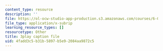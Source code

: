 ```yaml
---
content_type: resource
description: ''
file: https://ol-ocw-studio-app-production.s3.amazonaws.com/courses/6-0001-introduction-to-computer-science-and-programming-in-python-fall-2016/4fadd3c5b31b5897b5e92084aa9872c5_2__KumJsGXc.vtt
file_type: application/x-subrip
learning_resource_types: []
resourcetype: Other
title: 3play caption file
uid: 4fadd3c5-b31b-5897-b5e9-2084aa9872c5
---
```

